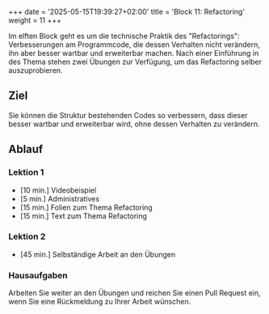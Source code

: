+++
date = '2025-05-15T19:39:27+02:00'
title = 'Block 11: Refactoring'
weight = 11
+++

Im elften Block geht es um die technische Praktik des "Refactorings": Verbesserungen am Programmcode, die dessen Verhalten nicht verändern, ihn aber besser wartbar und erweiterbar machen. Nach einer Einführung in des Thema stehen zwei Übungen zur Verfügung, um das Refactoring selber auszuprobieren.

## Ziel

Sie können die Struktur bestehenden Codes so verbessern, dass dieser besser wartbar und erweiterbar wird, ohne dessen Verhalten zu verändern.

## Ablauf

### Lektion 1

- [10 min.] Videobeispiel
- [5 min.] Administratives
- [15 min.] Folien zum Thema Refactoring
- [15 min.] Text zum Thema Refactoring

### Lektion 2

- [45 min.] Selbständige Arbeit an den Übungen

### Hausaufgaben

Arbeiten Sie weiter an den Übungen und reichen Sie einen Pull Request ein, wenn Sie eine Rückmeldung zu Ihrer Arbeit wünschen.
